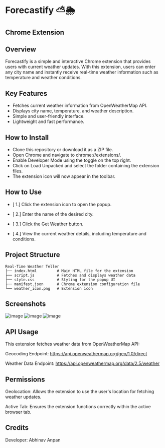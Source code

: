 # Forecastify ⛅🌦️

## Chrome Extension

## Overview

Forecastify is a simple and interactive Chrome extension that provides users with current weather updates. With this extension, users can enter any city name and instantly receive real-time weather information such as temperature and weather conditions.

## Key Features

- Fetches current weather information from OpenWeatherMap API.
- Displays city name, temperature, and weather description.
- Simple and user-friendly interface.
- Lightweight and fast performance.

## How to Install

- Clone this repository or download it as a ZIP file.
- Open Chrome and navigate to chrome://extensions/.
- Enable Developer Mode using the toggle on the top right.
- Click on Load Unpacked and select the folder containing the extension files.
- The extension icon will now appear in the toolbar.

## How to Use

- [ 1.] Click the extension icon to open the popup.

- [ 2.] Enter the name of the desired city.

- [ 3.] Click the Get Weather button.

- [ 4.] View the current weather details, including temperature and conditions.

## Project Structure
```
Real-Time Weather Teller
├── index.html         # Main HTML file for the extension
├── script.js          # Fetches and displays weather data
├── style.css          # Styling for the popup UI
├── manifest.json      # Chrome extension configuration file
└── weather_icon.png   # Extension icon
```
## Screenshots
![image](https://github.com/user-attachments/assets/a6705336-8894-408b-847c-05c9eb6b47fb)
![image](https://github.com/user-attachments/assets/88234032-b4c8-4e6d-a72d-4d5dfa017e07)
![image](https://github.com/user-attachments/assets/8c310b69-34ac-445a-9e08-ef8a41489cce)

## API Usage

This extension fetches weather data from OpenWeatherMap API:

Geocoding Endpoint: https://api.openweathermap.org/geo/1.0/direct

Weather Data Endpoint: https://api.openweathermap.org/data/2.5/weather

## Permissions

Geolocation: Allows the extension to use the user's location for fetching weather updates.

Active Tab: Ensures the extension functions correctly within the active browser tab.

## Credits

Developer: Abhinav Anpan
